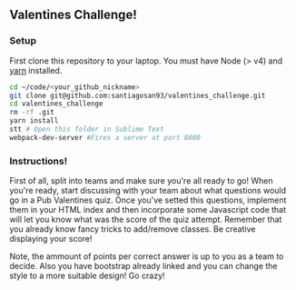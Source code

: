 ## Valentines Challenge!

### Setup
First clone this repository to your laptop. You must have Node (> v4) and [yarn](https://yarnpkg.com/lang/en/docs/install/) installed.

```bash
cd ~/code/<your_github_nickname>
git clone git@github.com:santiagosan93/valentines_challenge.git
cd valentines_challenge
rm -rf .git
yarn install
stt # Open this folder in Sublime Text
webpack-dev-server #Fires a server at port 8080
```

### Instructions!
First of all, split into teams and make sure you're all ready to go! When you're ready, start discussing with your team about what questions would go in a Pub Valentines quiz. Once you've setted this questions, implement them in your HTML index and then incorporate some Javascript code that will let you know what was the score of the quiz attempt. Remember that you already know fancy tricks to add/remove classes. Be creative displaying your score!

Note, the ammount of points per correct answer is up to you as a team to decide. Also you have bootstrap already linked and you can change the style to a more suitable design! Go crazy!
